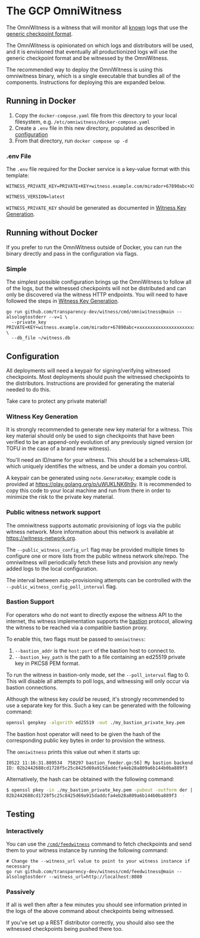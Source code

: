 # The GCP OmniWitness

The OmniWitness is a witness that will monitor all [known](../../omniwitness/logs.yaml) logs that use
the [generic checkpoint format](https://github.com/transparency-dev/formats/tree/main/log).

The OmniWitness is opinionated on which logs and distributors will be used, and it is envisioned that eventually all productionized logs will use the generic checkpoint format and be witnessed by the OmniWitness.

The recommended way to deploy the OmniWitness is using this omniwitness binary, which is
a single executable that bundles all of the components. Instructions for deploying this are expanded below.

## Running in Docker

1. Copy the `docker-compose.yaml` file from this directory to your local filesystem, e.g. `/etc/omniwitness/docker-compose.yaml`
1. Create a `.env` file in this new directory, populated as described in [configuration](#configuration)
1. From that directory, run `docker compose up -d`

### .env File

The `.env` file required for the Docker service is a key-value format with this template:

```
WITNESS_PRIVATE_KEY=PRIVATE+KEY+witness.example.com/mirador+67890abc+XXXXXXXXXXXXXXXXXXXXXXXXXXXXXXXXXXXXXXXXXXXXXXXXXXXXX

WITNESS_VERSION=latest
```

`WITNESS_PRIVATE_KEY` should be generated as documented in [Witness Key Generation](#witness-key-generation).

## Running without Docker

If you prefer to run the OmniWitness outside of Docker, you can run the binary directly and pass in the configuration via flags.

### Simple

The simplest possible configuration brings up the OmniWitness to follow all of the logs,
but the witnessed checkpoints will not be distributed and can only be discovered via the
witness HTTP endpoints.
You will need to have followed the steps in [Witness Key Generation](#witness-key-generation).

```
go run github.com/transparency-dev/witness/cmd/omniwitness@main --alsologtostderr --v=1 \
  --private_key PRIVATE+KEY+witness.example.com/mirador+67890abc+xxxxxxxxxxxxxxxxxxxxxxxxxxxxxxxxxxxxxxxxxxxx \
  --db_file ~/witness.db
```


## Configuration

All deployments will need a keypair for signing/verifying witnessed checkpoints.
Most deployments should push the witnessed checkpoints to the distributors.
Instructions are provided for generating the material needed to do this.

Take care to protect any private material!

### Witness Key Generation

It is strongly recommended to generate new key material for a witness. This key
material should only be used to sign checkpoints that have been verified to be
an append-only evolution of any previously signed version (or TOFU in the case
of a brand new witness).

You'll need an ID/name for your witness. This should be a schemaless-URL which
uniquely identifies the witness, and be under a domain you control.

A keypair can be generated using `note.GenerateKey`; example code is provided
at https://play.golang.org/p/uWUKLNK6h9v. It is recommended to copy this code
to your local machine and run from there in order to minimize the risk to the
private key material.

### Public witness network support

The omniwitness supports automatic provisioning of logs via the public witness network.
More information about this network is available at https://witness-network.org.

The `--public_witness_config_url` flag may be provided multiple times to configure
one or more lists from the public witness network site/repo. The omniwitness will
periodically fetch these lists and provision any newly added logs to the local
configuration.

The interval between auto-provisioning attempts can be controlled with the 
`--public_witness_config_poll_interval` flag.

### Bastion Support

For operators who do not want to directly expose the witness API to the internet,
ths witness implementation supports the [bastion](https://github.com/C2SP/C2SP/blob/main/https-bastion.md)
protocol, allowing the witness to be reached via a compatible bastion proxy.

To enable this, two flags must be passed to `omniwitness`:

1. `--bastion_addr` is the `host:port` of the bastion host to connect to.
1. `--bastion_key_path` is the path to a file containing an ed25519 private key in PKCS8 PEM format.

To run the witness in bastion-only mode, set the `--poll_interval` flag to 0.
This will disable all attempts to poll logs, and witnessing will only occur via bastion connections.

Although the witness key _could_ be reused, it's strongly recommended to use a separate key for this. Such a key can be generated with the following command:

```bash
openssl genpkey -algorith ed25519 -out ./my_bastion_private_key.pem
```

The bastion host operator will need to be given the hash of the corresponding public key bytes in order to provision the witness.

The `omniwitness` prints this value out when it starts up:

```text
I0522 11:16:31.889534  758297 bastion_feeder.go:56] My bastion backend ID: 02b2442688cd1728f5c25c8425d69a915daddcfa4eb28a809a6b144b0ba889f3
```

Alternatively, the hash can be obtained with the following command:

```bash
$ openssl pkey -in ./my_bastion_private_key.pem -pubout -outform der | tail -c32 | sha256sum
02b2442688cd1728f5c25c8425d69a915daddcfa4eb28a809a6b144b0ba889f3  -
```

## Testing

### Interactively

You can use the [`/cmd/feedwitness`](/cmd/feedwitness) command to fetch checkpoints and send them to your
witness instance by running the following command:

```
# Change the --witness_url value to point to your witness instance if necessary
go run github.com/transparency-dev/witness/cmd/feedwitness@main --alsologtostderr --witness_url=http://localhost:8080
```

### Passively 

If all is well then after a few minutes you should see information printed in the logs of the above command
about checkpoints being witnessed.

If you've set up a REST distributor correctly, you should also see the witnessed checkpoints being pushed
there too.

